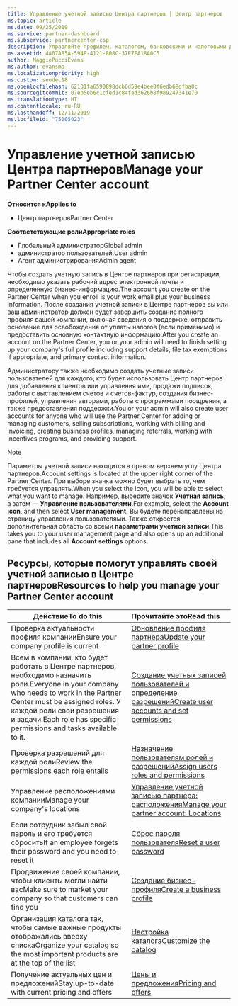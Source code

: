 ```yaml
---
title: Управление учетной записью Центра партнеров | Центр партнеров
ms.topic: article
ms.date: 09/25/2019
ms.service: partner-dashboard
ms.subservice: partnercenter-csp
description: Управляйте профилем, каталогом, банковскими и налоговыми данными, ролями, разрешениями и другими данными своей компании в Центре партнеров.
ms.assetid: 4A07A85A-594E-4121-808C-37E7FA18A0C5
author: MaggiePucciEvans
ms.author: evansma
ms.localizationpriority: high
ms.custom: seodec18
ms.openlocfilehash: 62131fa6590898dcb6d59e4bee0f6edb68dfba0c
ms.sourcegitcommit: 07eb5eb6c1cfed1c84fad3626b8f989247341e70
ms.translationtype: HT
ms.contentlocale: ru-RU
ms.lasthandoff: 12/11/2019
ms.locfileid: "75005023"
---
```

# <a name="manage-your-partner-center-account"></a><span data-ttu-id="e1d28-103">Управление учетной записью Центра партнеров</span><span class="sxs-lookup"><span data-stu-id="e1d28-103">Manage your Partner Center account</span></span>

<span data-ttu-id="e1d28-104">**Относится к**</span><span class="sxs-lookup"><span data-stu-id="e1d28-104">**Applies to**</span></span>

-  <span data-ttu-id="e1d28-105">Центр партнеров</span><span class="sxs-lookup"><span data-stu-id="e1d28-105">Partner Center</span></span>

<span data-ttu-id="e1d28-106">**Соответствующие роли**</span><span class="sxs-lookup"><span data-stu-id="e1d28-106">**Appropriate roles**</span></span>
-   <span data-ttu-id="e1d28-107">Глобальный администратор</span><span class="sxs-lookup"><span data-stu-id="e1d28-107">Global admin</span></span>
-   <span data-ttu-id="e1d28-108">администратор пользователей.</span><span class="sxs-lookup"><span data-stu-id="e1d28-108">User admin</span></span>
-   <span data-ttu-id="e1d28-109">Агент администрирования</span><span class="sxs-lookup"><span data-stu-id="e1d28-109">Admin agent</span></span>

<span data-ttu-id="e1d28-110">Чтобы создать учетную запись в Центре партнеров при регистрации, необходимо указать рабочий адрес электронной почты и определенную бизнес-информацию.</span><span class="sxs-lookup"><span data-stu-id="e1d28-110">The account you create on the Partner Center when you enroll is your work email plus your business information.</span></span> <span data-ttu-id="e1d28-111">После создания учетной записи в Центре партнеров вы или ваш администратор должен будет завершить создание полного профиля вашей компании, включая сведения о поддержке, отправить основание для освобождения от уплаты налогов (если применимо) и предоставить основную контактную информацию.</span><span class="sxs-lookup"><span data-stu-id="e1d28-111">After you create an account on the Partner Center, you or your admin will need to finish setting up your company's full profile including support details, file tax exemptions if appropriate, and primary contact information.</span></span> 

<span data-ttu-id="e1d28-112">Администратору также необходимо создать учетные записи пользователей для каждого, кто будет использовать Центр партнеров для добавления клиентов или управления ими, продажи подписок, работы с выставлением счетов и счетов-фактур, создания бизнес-профилей, управления авторами, работы с программами поощрения, а также предоставления поддержки.</span><span class="sxs-lookup"><span data-stu-id="e1d28-112">You or your admin will also create user accounts for anyone who will use the Partner Center for adding or managing customers, selling subscriptions, working with billing and invoicing, creating business profiles, managing referrals, working with incentives programs, and providing support.</span></span>

>[!NOTE]
><span data-ttu-id="e1d28-113">Параметры учетной записи находится в правом верхнем углу Центра партнеров.</span><span class="sxs-lookup"><span data-stu-id="e1d28-113">Account settings is located at the upper right corner of the Partner Center.</span></span> <span data-ttu-id="e1d28-114">При выборе значка можно будет выбрать то, чем требуется управлять.</span><span class="sxs-lookup"><span data-stu-id="e1d28-114">When you select the icon, you will be able to select what you want to manage.</span></span> <span data-ttu-id="e1d28-115">Например, выберите значок **Учетная запись**, а затем — **Управление пользователями**.</span><span class="sxs-lookup"><span data-stu-id="e1d28-115">For example, select the **Account icon**, and then select **User management**.</span></span> <span data-ttu-id="e1d28-116">Вы будете перенаправлены на страницу управления пользователями. Также откроется дополнительная область со всеми **параметрами учетной записи**.</span><span class="sxs-lookup"><span data-stu-id="e1d28-116">This takes you to your user management page and also opens up an additional pane that includes all **Account settings** options.</span></span>


## <a name="resources-to-help-you-manage-your-partner-center-account"></a><span data-ttu-id="e1d28-117">Ресурсы, которые помогут управлять своей учетной записью в Центре партнеров</span><span class="sxs-lookup"><span data-stu-id="e1d28-117">Resources to help you manage your Partner Center account</span></span>

|<span data-ttu-id="e1d28-118">**Действие**</span><span class="sxs-lookup"><span data-stu-id="e1d28-118">**To do this**</span></span>   |<span data-ttu-id="e1d28-119">**Прочитайте это**</span><span class="sxs-lookup"><span data-stu-id="e1d28-119">**Read this**</span></span>   |
|-----------------------|:-----------------------|
|<span data-ttu-id="e1d28-120">Проверка актуальности профиля компании</span><span class="sxs-lookup"><span data-stu-id="e1d28-120">Ensure your company profile is current</span></span>   |[<span data-ttu-id="e1d28-121">Обновление профиля партнера</span><span class="sxs-lookup"><span data-stu-id="e1d28-121">Update your partner profile</span></span>](update-your-partner-profile.md)|
|<span data-ttu-id="e1d28-122">Всем в компании, кто будет работать в Центре партнеров, необходимо назначить роли.</span><span class="sxs-lookup"><span data-stu-id="e1d28-122">Everyone in your company who needs to work in the Partner Center must be assigned roles.</span></span> <span data-ttu-id="e1d28-123">У каждой роли свои разрешения и задачи.</span><span class="sxs-lookup"><span data-stu-id="e1d28-123">Each role has specific permissions and tasks available to it.</span></span>|[<span data-ttu-id="e1d28-124">Создание учетных записей пользователей и определение разрешений</span><span class="sxs-lookup"><span data-stu-id="e1d28-124">Create user accounts and set permissions</span></span>](create-user-accounts-and-set-permissions.md)|
|<span data-ttu-id="e1d28-125">Проверка разрешений для каждой роли</span><span class="sxs-lookup"><span data-stu-id="e1d28-125">Review the permissions each role entails</span></span>|[<span data-ttu-id="e1d28-126">Назначение пользователям ролей и разрешений</span><span class="sxs-lookup"><span data-stu-id="e1d28-126">Assign users roles and permissions</span></span>](permissions-overview.md)
|<span data-ttu-id="e1d28-127">Управление расположениями компании</span><span class="sxs-lookup"><span data-stu-id="e1d28-127">Manage your company's locations</span></span>|[<span data-ttu-id="e1d28-128">Управление учетной записью партнера: расположения</span><span class="sxs-lookup"><span data-stu-id="e1d28-128">Manage your partner account: Locations</span></span>](manage-locations.md)
|<span data-ttu-id="e1d28-129">Если сотрудник забыл свой пароль и его требуется сбросить</span><span class="sxs-lookup"><span data-stu-id="e1d28-129">If an employee forgets their password and you need to reset it</span></span>  |[<span data-ttu-id="e1d28-130">Сброс пароля пользователя</span><span class="sxs-lookup"><span data-stu-id="e1d28-130">Reset a user password</span></span>](reset-a-user-password.md)|
|<span data-ttu-id="e1d28-131">Продвижение своей компании, чтобы клиенты могли найти вас</span><span class="sxs-lookup"><span data-stu-id="e1d28-131">Make sure to market your company so that customers can find you</span></span>   |[<span data-ttu-id="e1d28-132">Создание бизнес-профиля</span><span class="sxs-lookup"><span data-stu-id="e1d28-132">Create a business profile</span></span>](create-a-marketing-profile.md)|
|<span data-ttu-id="e1d28-133">Организация каталога так, чтобы самые важные продукты отображались вверху списка</span><span class="sxs-lookup"><span data-stu-id="e1d28-133">Organize your catalog so the most important products are at the top of the list</span></span>   |[<span data-ttu-id="e1d28-134">Настройка каталога</span><span class="sxs-lookup"><span data-stu-id="e1d28-134">Customize the catalog</span></span>](customize-the-catalog.md)|
|<span data-ttu-id="e1d28-135">Получение актуальных цен и предложений</span><span class="sxs-lookup"><span data-stu-id="e1d28-135">Stay up-to-date with current pricing and offers</span></span>   |[<span data-ttu-id="e1d28-136">Цены и предложения</span><span class="sxs-lookup"><span data-stu-id="e1d28-136">Pricing and offers</span></span>](pricing-and-offers.md)|













 

 




